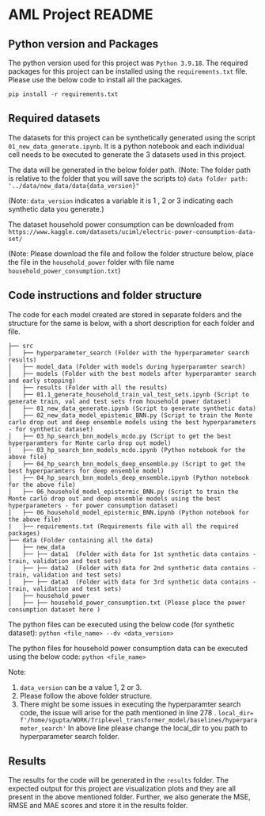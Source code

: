 # AML Project README

## Python version and Packages
The python version used for this project was `Python 3.9.18`. The required packages for this project can be installed using the `requirements.txt` file. Please use the below code to install all the packages.

`pip install -r requirements.txt`

## Required datasets
The datasets for this project can be synthetically generated using the script `01_new_data_generate.ipynb`. It is a python notebook and each individual cell needs to be executed to generate the 3 datasets used in this project. 

The data will be generated in the below folder path. (Note: The folder path is relative to the folder that you will save the scripts to)
`data folder path: '../data/new_data/data{data_version}"`

(Note: `data_version` indicates a variable it is 1 , 2 or 3 indicating each synthetic data you generate.)

The dataset household power consumption can be downloaded from `https://www.kaggle.com/datasets/uciml/electric-power-consumption-data-set/`

(Note: Please download the file and follow the folder structure below, place the file in the `household_power` folder with file name `household_power_consumption.txt`)

## Code instructions and folder structure
The code for each model created are stored in separate folders and the structure for the same is below, with a short description for each folder and file.

```
├── src
│   ├── hyperparameter_search (Folder with the hyperparameter search results)
│   ├── model_data (Folder with models during hyperparamter search)
│   ├── models (Folder with the best models after hyperparamter search and early stopping)
│   ├── results (Folder with all the results)
│   ├── 01.1_generate_household_train_val_test_sets.ipynb (Script to generate train, val and test sets from household power dataset)
│   ├── 01_new_data_generate.ipynb (Script to generate synthetic data)
│   ├── 02_new_data_model_epistemic_BNN.py (Script to train the Monte carlo drop out and deep ensemble models using the best hyperparameters - for synthetic dataset)
│   ├── 03_hp_search_bnn_models_mcdo.py (Script to get the best hyperparamters for Monte carlo drop out model)
│   ├── 03_hp_search_bnn_models_mcdo.ipynb (Python notebook for the above file)
│   ├── 04_hp_search_bnn_models_deep_ensemble.py (Script to get the best hyperparamters for deep ensemble model)
│   ├── 04_hp_search_bnn_models_deep_ensemble.ipynb (Python notebook for the above file)
│   ├── 06_household_model_epistermic_BNN.py (Script to train the Monte carlo drop out and deep ensemble models using the best hyperparameters - for power consumption dataset)
│   ├── 06_household_model_epistermic_BNN.ipynb (Python notebook for the above file)
|   ├── requirements.txt (Requirements file with all the required packages)
├── data (Folder containing all the data)
│   ├── new_data
│   ├── ├── data1  (Folder with data for 1st synthetic data contains - train, validation and test sets)
│   ├── ├── data2  (Folder with data for 2nd synthetic data contains - train, validation and test sets)
│   ├── ├── data3  (Folder with data for 3rd synthetic data contains - train, validation and test sets)
│   ├── household_power 
│   ├── ├── household_power_consumption.txt (Please place the power consumption dataset here )

```

The python files can be executed using the below code (for synthetic dataset): 
`python <file_name> --dv <data_version>`

The python files for household power consumption data can be executed using the below code: 
`python <file_name>`

Note:
1) `data_version` can be a value 1, 2 or 3.
2) Please follow the above folder structure. 
3) There might be some issues in executing the hyperparamter search code, the issue will arise for the path mentioned in line 278 .
    `local_dir= f'/home/sgupta/WORK/Triplevel_transformer_model/baselines/hyperparameter_search'`
    In above line please change the local_dir to you path to hyperparameter search folder.

## Results
The results for the code will be generated in the `results` folder. 
The expected output for this project are visualization plots and they are all present in the above mentioned folder. Further, we also generate the MSE, RMSE and MAE scores and store it in the results folder. 



